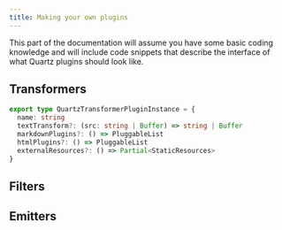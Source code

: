 ```yaml
---
title: Making your own plugins
---
```


This part of the documentation will assume you have some basic coding knowledge and will include code snippets that describe the interface of what Quartz plugins should look like.

## Transformers
```ts
export type QuartzTransformerPluginInstance = {
  name: string
  textTransform?: (src: string | Buffer) => string | Buffer
  markdownPlugins?: () => PluggableList
  htmlPlugins?: () => PluggableList
  externalResources?: () => Partial<StaticResources>
}
```

## Filters

## Emitters